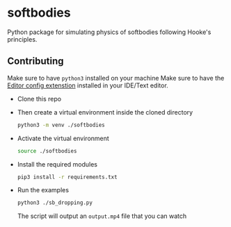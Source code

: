 # softbodies
Python package for simulating physics of softbodies following Hooke's principles.

## Contributing

Make sure to have `python3` installed on your machine
Make sure to have the [Editor config extenstion](https://editorconfig.org/) installed in your IDE/Text editor.

- Clone this repo

- Then create a virtual environment inside the cloned directory  
  ```sh
  python3 -m venv ./softbodies
  ```

- Activate the virtual environment  
  ```sh
  source ./softbodies
  ```

- Install the required modules
  ```sh
  pip3 install -r requirements.txt
  ```

- Run the examples
  ```sh
  python3 ./sb_dropping.py
  ```
  The script will output an `output.mp4` file that you can watch

